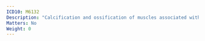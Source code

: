 ```yaml
---
ICD10: M6132
Description: "Calcification and ossification of muscles associated with burns: Upper arm"
Matters: No
Weight: 0
---
```

